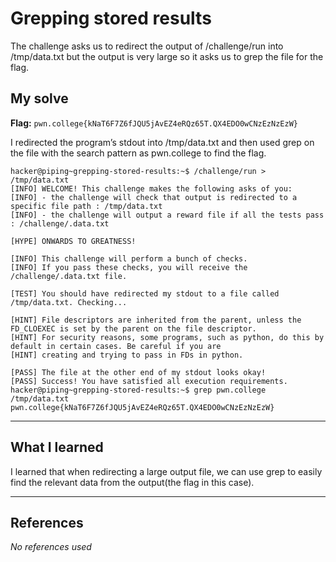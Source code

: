 # Grepping stored results
The challenge asks us to redirect the output of /challenge/run into /tmp/data.txt but the output is very large so it asks us to grep the file for the flag.

## My solve
**Flag:** `pwn.college{kNaT6F7Z6fJQU5jAvEZ4eRQz65T.QX4EDO0wCNzEzNzEzW}`

I redirected the program’s stdout into /tmp/data.txt and then used grep on the file with the search pattern as pwn.college to find the flag.
```
hacker@piping~grepping-stored-results:~$ /challenge/run > /tmp/data.txt
[INFO] WELCOME! This challenge makes the following asks of you:
[INFO] - the challenge will check that output is redirected to a specific file path : /tmp/data.txt
[INFO] - the challenge will output a reward file if all the tests pass : /challenge/.data.txt

[HYPE] ONWARDS TO GREATNESS!

[INFO] This challenge will perform a bunch of checks.
[INFO] If you pass these checks, you will receive the /challenge/.data.txt file.

[TEST] You should have redirected my stdout to a file called /tmp/data.txt. Checking...

[HINT] File descriptors are inherited from the parent, unless the FD_CLOEXEC is set by the parent on the file descriptor.
[HINT] For security reasons, some programs, such as python, do this by default in certain cases. Be careful if you are
[HINT] creating and trying to pass in FDs in python.

[PASS] The file at the other end of my stdout looks okay!
[PASS] Success! You have satisfied all execution requirements.
hacker@piping~grepping-stored-results:~$ grep pwn.college /tmp/data.txt
pwn.college{kNaT6F7Z6fJQU5jAvEZ4eRQz65T.QX4EDO0wCNzEzNzEzW}
```

***

## What I learned
I  learned that when redirecting a large output file, we can use grep to easily find the relevant data from the output(the flag in this case).

***

## References 
*No references used*